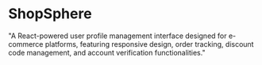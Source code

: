 # ShopSphere
"A React-powered user profile management interface designed for e-commerce platforms, featuring responsive design, order tracking, discount code management, and account verification functionalities."
